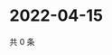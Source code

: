 # 2022-04-15

共 0 条

<!-- BEGIN WEIBO -->
<!-- 最后更新时间 Fri Apr 15 2022 16:06:42 GMT+0800 (China Standard Time) -->

<!-- END WEIBO -->
